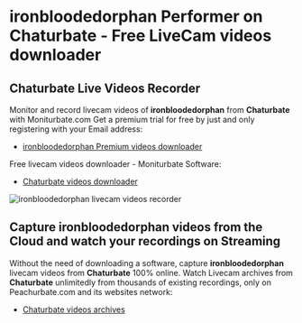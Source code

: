 # ironbloodedorphan Performer on Chaturbate - Free LiveCam videos downloader

## Chaturbate Live Videos Recorder

Monitor and record livecam videos of **ironbloodedorphan** from **Chaturbate** with Moniturbate.com
Get a premium trial for free by just and only registering with your Email address:
* [ironbloodedorphan Premium videos downloader](https://moniturbate.com/request-demo-licence-key.html)

Free livecam videos downloader - Moniturbate Software:
* [Chaturbate videos downloader](https://moniturbate.com/moniturbate-download-software.html)

![ironbloodedorphan livecam videos recorder](https://peachurnet.com/templates/moniturbate-software.png)


## Capture ironbloodedorphan videos from the Cloud and watch your recordings on Streaming

Without the need of downloading a software, capture **ironbloodedorphan** livecam videos from **Chaturbate** 100% online.
Watch Livecam archives from **Chaturbate** unlimitedly from thousands of existing recordings, only on Peachurbate.com and its websites network:
* [Chaturbate videos archives](https://peachurnet.com/)